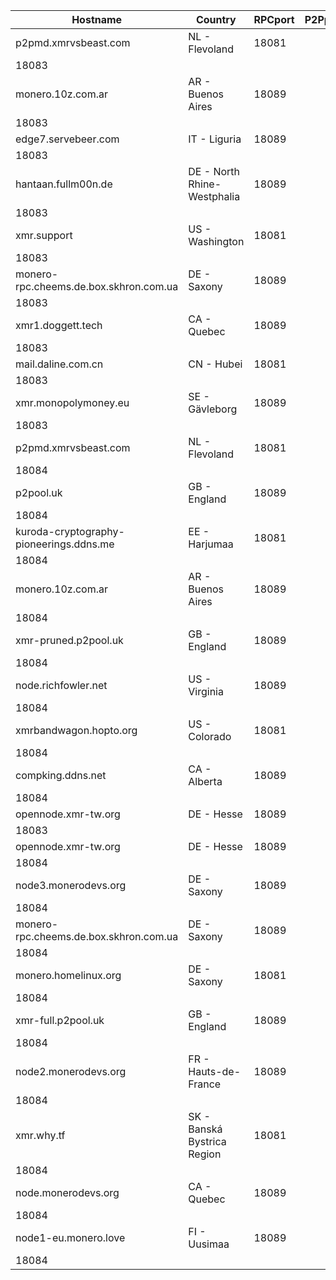 Hostname | Country | RPCport | P2Pport
--- | --- | --- | ---
p2pmd.xmrvsbeast.com | NL - Flevoland | 18081
 | 18083
monero.10z.com.ar | AR - Buenos Aires | 18089
 | 18083
edge7.servebeer.com | IT - Liguria | 18089
 | 18083
hantaan.fullm00n.de | DE - North Rhine-Westphalia | 18089
 | 18083
xmr.support | US - Washington | 18081
 | 18083
monero-rpc.cheems.de.box.skhron.com.ua | DE - Saxony | 18089
 | 18083
xmr1.doggett.tech | CA - Quebec | 18089
 | 18083
mail.daline.com.cn | CN - Hubei | 18081
 | 18083
xmr.monopolymoney.eu | SE - Gävleborg | 18089
 | 18083
p2pmd.xmrvsbeast.com | NL - Flevoland | 18081
 | 18084
p2pool.uk | GB - England | 18089
 | 18084
kuroda-cryptography-pioneerings.ddns.me | EE - Harjumaa | 18081
 | 18084
monero.10z.com.ar | AR - Buenos Aires | 18089
 | 18084
xmr-pruned.p2pool.uk | GB - England | 18089
 | 18084
node.richfowler.net | US - Virginia | 18089
 | 18084
xmrbandwagon.hopto.org | US - Colorado | 18081
 | 18084
compking.ddns.net | CA - Alberta | 18089
 | 18084
opennode.xmr-tw.org | DE - Hesse | 18089
 | 18083
opennode.xmr-tw.org | DE - Hesse | 18089
 | 18084
node3.monerodevs.org | DE - Saxony | 18089
 | 18084
monero-rpc.cheems.de.box.skhron.com.ua | DE - Saxony | 18089
 | 18084
monero.homelinux.org | DE - Saxony | 18081
 | 18084
xmr-full.p2pool.uk | GB - England | 18089
 | 18084
node2.monerodevs.org | FR - Hauts-de-France | 18089
 | 18084
xmr.why.tf | SK - Banská Bystrica Region | 18081
 | 18084
node.monerodevs.org | CA - Quebec | 18089
 | 18084
node1-eu.monero.love | FI - Uusimaa | 18089
 | 18084
